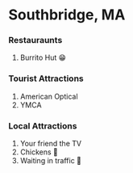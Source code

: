 # Southbridge, MA

### Restauraunts
1.  Burrito Hut :grin:

### Tourist Attractions
1. American Optical
2. YMCA

### Local Attractions
1.  Your friend the TV
2.  Chickens :chicken:
2.  Waiting in traffic :vertical_traffic_light:

